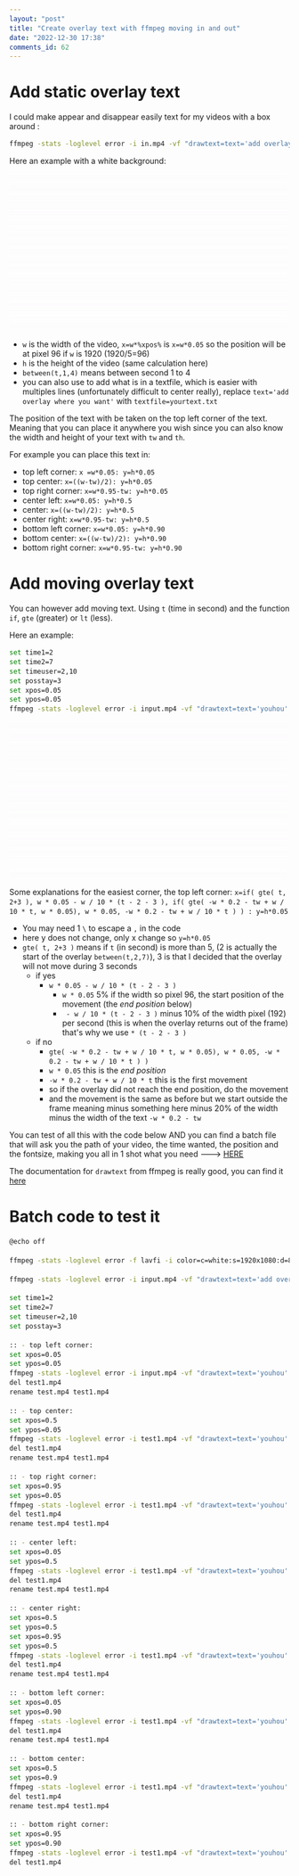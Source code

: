 ```yaml
--- 
layout: "post" 
title: "Create overlay text with ffmpeg moving in and out" 
date: "2022-12-30 17:38" 
comments_id: 62
--- 
```

 
 
# Add static overlay text

I could make appear and disappear easily text for my videos with a box around :

```sh
ffmpeg -stats -loglevel error -i in.mp4 -vf "drawtext=text='add overlay where you want': fontcolor=white: fontfile='Arial': fontsize=50: box=1: boxcolor=Black@0.5:boxborderw=10: x=w*0.05: y=h*0.05: enable='between(t,1,4)'" -vcodec libx264 -x264-params keyint=24:scenecut=0 -c:a copy -y normal.mp4
```

Here an example with a white background:

![](/files/posts/2022/normal_fps15_r500.gif#center)


- `w` is the width of the video, `x=w*%xpos%` is `x=w*0.05` so the position will be at pixel 96 if `w` is 1920 (1920/5=96) 
- `h` is the height of the video (same calculation here)
- `between(t,1,4)` means between second 1 to 4
- you can also use to add what is in a textfile, which is easier with multiples lines (unfortunately difficult to center really), replace `text='add overlay where you want'` with `textfile=yourtext.txt`

The position of the text with be taken on the top left corner of the text.
Meaning that you can place it anywhere you wish since you can also know the width and height of your text with `tw` and `th`.

For example you can place this text in:

- top left corner:      `x =w*0.05: y=h*0.05`
- top center:           `x=((w-tw)/2): y=h*0.05 `
- top right corner:     `x=w*0.95-tw: y=h*0.05 `
- center left:          `x=w*0.05: y=h*0.5 `
- center:               `x=((w-tw)/2): y=h*0.5 `
- center right:         `x=w*0.95-tw: y=h*0.5 `
- bottom left corner:   `x=w*0.05: y=h*0.90 `
- bottom center:        `x=((w-tw)/2): y=h*0.90 `
- bottom right corner:  `x=w*0.95-tw: y=h*0.90 `

# Add moving overlay text

You can however add moving text. Using `t` (time in second) and the function `if`, `gte` (greater) or `lt` (less).

Here an example:

```sh 
set time1=2
set time2=7
set timeuser=2,10
set posstay=3
set xpos=0.05
set ypos=0.05
ffmpeg -stats -loglevel error -i input.mp4 -vf "drawtext=text='youhou': fontcolor=white: fontfile='Arial': fontsize=50: box=1: boxcolor=Black@0.5:boxborderw=10: x=if(gte(t\,%time1%+%posstay%)\, w*%xpos%-w/10*(t-%time1%-%posstay%)\,if(gte(-w*0.2-tw+w/10*t\,w*%xpos%)\, w*%xpos%\, -w*0.2-tw+w/10*t)): y=h*%ypos%: enable='between(t,%timeuser%)'" -y test.mp4

```

![](/files/posts/2022/test_fps24_r500.gif#center)

Some explanations for the easiest corner, the top left corner: 
`x=if( gte( t, 2+3 ), w * 0.05 - w / 10 * (t - 2 - 3 ), if( gte( -w * 0.2 - tw + w / 10 * t, w * 0.05), w * 0.05, -w * 0.2 - tw + w / 10 * t ) ) : y=h*0.05`

- You may need 1 `\` to escape a `,` in the code
- here y does not change, only x change so `y=h*0.05`
- `gte( t, 2+3 )` means if `t` (in second) is more than 5, (2 is actually the start of the overlay `between(t,2,7)`), 3 is that I decided that the overlay will not move during 3 seconds
	- if yes
		- `w * 0.05 - w / 10 * (t - 2 - 3 )` 
			- `w * 0.05` 5% if the width so pixel 96, the start position of the movement (the *end position* below)
			- ` - w / 10 * (t - 2 - 3 )` minus 10% of the width pixel (192) per second (this is when the overlay returns out of the frame) that's why we use `* (t - 2 - 3 )`
	- if no
		- `gte( -w * 0.2 - tw + w / 10 * t, w * 0.05), w * 0.05, -w * 0.2 - tw + w / 10 * t ) )`
		- `w * 0.05` this is the *end position*
		- `-w * 0.2 - tw + w / 10 * t` this is the first movement
		- so if the overlay did not reach the end position, do the movement
		- and the movement is the same as before but we start outside the frame meaning minus something here minus 20% of the width minus the width of the text  `-w * 0.2 - tw`

You can test of all this with the code below AND you can find a batch file that will ask you the path of your video, the time wanted, the position and the fontsize, making you all in 1 shot what you need ---> [HERE](/files/Batch/FFmpeg/FFMPEG_Add_text_overlay_v03.bat)

The documentation for `drawtext` from ffmpeg is really good, you can find it [here](https://ffmpeg.org/ffmpeg-all.html#drawtext-1)


# Batch code to test it

```sh
@echo off

ffmpeg -stats -loglevel error -f lavfi -i color=c=white:s=1920x1080:d=8 -video_track_timescale 24000 -y input.mp4

ffmpeg -stats -loglevel error -i input.mp4 -vf "drawtext=text='add overlay where you want': fontcolor=white: fontfile='Arial': fontsize=50: box=1: boxcolor=Black@0.5:boxborderw=10: x=w*0.05:y=h*0.05:enable='between(t,1,4)'" -vcodec libx264 -x264-params keyint=24:scenecut=0 -c:a copy -y normal.mp4

set time1=2
set time2=7
set timeuser=2,10
set posstay=3

:: - top left corner:    
set xpos=0.05
set ypos=0.05
ffmpeg -stats -loglevel error -i input.mp4 -vf "drawtext=text='youhou': fontcolor=white: fontfile='Arial': fontsize=50: box=1: boxcolor=Black@0.5:boxborderw=10: x=if(gte(t\,%time1%+%posstay%)\, w*%xpos%-w/10*(t-%time1%-%posstay%)\,if(gte(-w*0.2-tw+w/10*t\,w*%xpos%)\, w*%xpos%\, -w*0.2-tw+w/10*t)): y=h*%ypos%: enable='between(t,%timeuser%)'" -y test.mp4
del test1.mp4
rename test.mp4 test1.mp4

:: - top center:         
set xpos=0.5
set ypos=0.05
ffmpeg -stats -loglevel error -i test1.mp4 -vf "drawtext=text='youhou': fontcolor=white: fontfile='Arial': fontsize=50: box=1: boxcolor=Black@0.5:boxborderw=10: y=if(gte(t\,%time1%+%posstay%)\, h*%ypos%-h/10*(t-%time1%-%posstay%)\,if(gte(-h*0.2-th+h/10*t\,h*%ypos%)\, h*%ypos%\, -h*0.2-th+h/10*t)): x=w*%xpos%: enable='between(t,%timeuser%)'" -y test.mp4
del test1.mp4
rename test.mp4 test1.mp4

:: - top right corner:   
set xpos=0.95
set ypos=0.05
ffmpeg -stats -loglevel error -i test1.mp4 -vf "drawtext=text='youhou': fontcolor=white: fontfile='Arial': fontsize=50: box=1: boxcolor=Black@0.5:boxborderw=5: x=if(gte(t\,%time1%+%posstay%)\, w*%xpos%-tw+w/10*(t-%time1%-%posstay%)\,if(lt(w+w*0.2-w/10*t\,w*%xpos%-tw)\, w*%xpos%-tw\, w+w*0.2-w/10*t)): y=h*%ypos%: enable='between(t,2,20)'" -y test.mp4
del test1.mp4
rename test.mp4 test1.mp4

:: - center left:        
set xpos=0.05
set ypos=0.5
ffmpeg -stats -loglevel error -i test1.mp4 -vf "drawtext=text='youhou': fontcolor=white: fontfile='Arial': fontsize=50: box=1: boxcolor=Black@0.5:boxborderw=10: x=if(gte(t\,%time1%+%posstay%)\, w*%xpos%-w/10*(t-%time1%-%posstay%)\,if(gte(-w*0.2-tw+w/10*t\,w*%xpos%)\, w*%xpos%\, -w*0.2-tw+w/10*t)): y=h*%ypos%: enable='between(t,%timeuser%)'" -y test.mp4
del test1.mp4
rename test.mp4 test1.mp4

:: - center right:       
set xpos=0.5
set ypos=0.5
set xpos=0.95
set ypos=0.5
ffmpeg -stats -loglevel error -i test1.mp4 -vf "drawtext=text='youhou': fontcolor=white: fontfile='Arial': fontsize=50: box=1: boxcolor=Black@0.5:boxborderw=5: x=if(gte(t\,%time1%+%posstay%)\, w*%xpos%-tw+w/10*(t-%time1%-%posstay%)\,if(lt(w+w*0.2-w/10*t\,w*%xpos%-tw)\, w*%xpos%-tw\, w+w*0.2-w/10*t)): y=h*%ypos%: enable='between(t,2,20)'" -y test.mp4
del test1.mp4
rename test.mp4 test1.mp4

:: - bottom left corner: 
set xpos=0.05
set ypos=0.90
ffmpeg -stats -loglevel error -i test1.mp4 -vf "drawtext=text='youhou': fontcolor=white: fontfile='Arial': fontsize=50: box=1: boxcolor=Black@0.5:boxborderw=10: x=if(gte(t\,%time1%+%posstay%)\, w*%xpos%-w/10*(t-%time1%-%posstay%)\,if(gte(-w*0.2-tw+w/10*t\,w*%xpos%)\, w*%xpos%\, -w*0.2-tw+w/10*t)): y=h*%ypos%: enable='between(t,%timeuser%)'" -y test.mp4
del test1.mp4
rename test.mp4 test1.mp4

:: - bottom center:      
set xpos=0.5
set ypos=0.9
ffmpeg -stats -loglevel error -i test1.mp4 -vf "drawtext=text='youhou': fontcolor=white: fontfile='Arial': fontsize=50: box=1: boxcolor=Black@0.5:boxborderw=10: y=if(gte(t\,%time1%+%posstay%)\, h*%ypos%+h/10*(t-%time1%-%posstay%)\,if(lt(h+h*0.2-h/10*t\,h*%ypos%)\, h*%ypos%\, h+h*0.2-h/10*t)): x=w*%xpos%: enable='between(t,%timeuser%)'" -y test.mp4
del test1.mp4
rename test.mp4 test1.mp4

:: - bottom right corner:
set xpos=0.95
set ypos=0.90
ffmpeg -stats -loglevel error -i test1.mp4 -vf "drawtext=text='youhou': fontcolor=white: fontfile='Arial': fontsize=50: box=1: boxcolor=Black@0.5:boxborderw=5: x=if(gte(t\,%time1%+%posstay%)\, w*%xpos%-tw+w/10*(t-%time1%-%posstay%)\,if(lt(w+w*0.2-w/10*t\,w*%xpos%-tw)\, w*%xpos%-tw\, w+w*0.2-w/10*t)): y=h*%ypos%: enable='between(t,2,20)'" -y test.mp4
del test1.mp4


```



